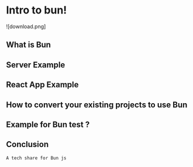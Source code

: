 # Intro to bun!
![download.png]
## What is Bun

## Server Example
## React App Example
## How to convert your existing projects to use Bun

## Example for Bun test ?

## Conclusion
```
A tech share for Bun js
```
